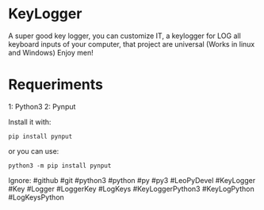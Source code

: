 # KeyLogger
A super good key logger, you can customize IT, a keylogger for LOG all keyboard inputs of your computer, that project are universal (Works in linux and Windows) Enjoy men!

# Requeriments
1: Python3
2: Pynput

Install it with:
```
pip install pynput
```
or you can use:
```
python3 -m pip install pynput
```

Ignore:
#github #git #python3 #python #py #py3 #LeoPyDevel #KeyLogger #Key #Logger #LoggerKey #LogKeys #KeyLoggerPython3 #KeyLogPython #LogKeysPython
